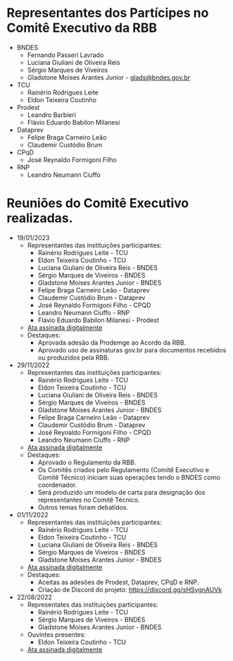 # Representantes dos Partícipes no Comitê Executivo da RBB

- BNDES
  - Fernando Passeri Lavrado
  - Luciana Giuliani de Oliveira Reis
  - Sérgio Marques de Viveiros
  - Gladstone Moises Arantes Junior - glads@bndes.gov.br
- TCU
  - Rainério Rodrigues Leite
  - Eldon Teixeira Coutinho
- Prodest
  - Leandro Barbieri
  - Flávio Eduardo Babilon Milanesi
- Dataprev
  - Felipe Braga Carneiro Leão
  - Claudemir Custódio Brum
- CPqD
  - José Reynaldo Formigoni Filho
- RNP
  - Leandro Neumann Ciuffo


# Reuniões do Comitê Executivo realizadas. 

- 19/01/2023
  - Representantes das instituições participantes:
    - Rainério Rodrigues Leite - TCU
    - Eldon Teixeira Coutinho - TCU
    - Luciana Giuliani de Oliveira Reis - BNDES
    - Sérgio Marques de Viveiros - BNDES
    - Gladstone Moises Arantes Junior - BNDES
    - Felipe Braga Carneiro Leão - Dataprev
    - Claudemir Custódio Brum - Dataprev
    - José Reynaldo Formigoni Filho - CPQD
    - Leandro Neumann Ciuffo - RNP
    - Flávio Eduardo Babilon Milanesi - Prodest
  - [Ata assinada digitalmente](2023-01-19-RBB-Ata-Reuniao-Comite-Executivo-Assinada.pdf)
  - Destaques:
    - Aprovada adesão da Prodemge ao Acordo da RBB.
    - Aprovado uso de assinaturas gov.br para documentos recebidos ou produzidos pela RBB.
- 29/11/2022
  - Representantes das instituições participantes:
    - Rainério Rodrigues Leite - TCU
    - Eldon Teixeira Coutinho - TCU
    - Luciana Giuliani de Oliveira Reis - BNDES
    - Sérgio Marques de Viveiros - BNDES
    - Gladstone Moises Arantes Junior - BNDES
    - Felipe Braga Carneiro Leão - Dataprev
    - Claudemir Custódio Brum - Dataprev
    - José Reynaldo Formigoni Filho - CPQD
    - Leandro Neumann Ciuffo - RNP
  - [Ata assinada digitalmente](2022-11-29-Ata-Reunião-Governança-RBB-Assinada.pdf)
  - Destaques:
    - Aprovado o Regulamento da RBB. 
    - Os Comitês criados pelo Regulamento (Comitê Executivo e Comitê Técnico) iniciam suas operações tendo o BNDES como coordenador.
    - Será produzido um modelo de carta para designação dos representantes no Comitê Técnico.
    - Outros temas foram debatidos.
- 01/11/2022
  - Representantes das instituições participantes:
    - Rainério Rodrigues Leite - TCU
    - Eldon Teixeira Coutinho - TCU
    - Luciana Giuliani de Oliveira Reis - BNDES
    - Sérgio Marques de Viveiros - BNDES
    - Gladstone Moises Arantes Junior - BNDES
  - [Ata assinada digitalmente](2022-11-01-Ata-Reunião-Governança-RBB-Assinada.pdf)
  - Destaques:
    - Aceitas as adesões de Prodest, Dataprev, CPqD e RNP.
    - Criação de Discord do projeto: https://discord.gg/sHSygnAUVk
- 22/08/2022
  - Representates das instituições participantes:
    - Rainério Rodrigues Leite - TCU
    - Sérgio Marques de Viveiros - BNDES
    - Gladstone Moises Arantes Junior - BNDES
  - Ouvintes presentes:
    - Eldon Teixeira Coutinho - TCU
  - [Ata assinada digitalmente](2022-08-22-Ata-Reunião-Governança-RBB-Assinado.pdf)
